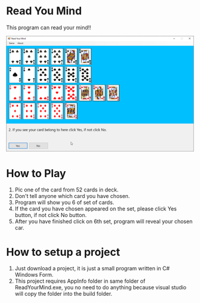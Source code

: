 # Read You Mind

This program can read your mind!!

![Image Image](https://raw.githubusercontent.com/KDevZilla/Resource/main/Read_Your_Mind_Screen01.png)

# How to Play


1. Pic one of the card from 52 cards in deck.
2. Don't tell anyone which card you have chosen.
3. Program will show you 6 of set of cards.
4. If the card you have chosen appeared on the set, please click Yes button, if not click No button.
5. After you have finished click on 6th set, program will reveal your chosen car.


# How to setup a project
1. Just download a project, it is just a small program written in C# Windows Form.
2. This project requires AppInfo folder in same folder of ReadYourMind.exe, you no need to do anything
   because visual studio will copy the folder into the build folder.
